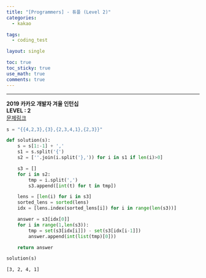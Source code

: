 ```yaml
---
title: "[Programmers] - 튜플 (Level 2)"
categories:
  - kakao

tags:
  - coding_test

layout: single

toc: true
toc_sticky: true
use_math: true
comments: true
---
```


---
**2019 카카오 개발자 겨울 인턴십**  
**LEVEL : 2**   
[문제링크](https://programmers.co.kr/learn/courses/30/lessons/64065)  


```python
s = "{{4,2,3},{3},{2,3,4,1},{2,3}}"
```


```python
def solution(s):
    s = s[1:-1] + ','
    s1 = s.split('{')
    s2 = [''.join(i.split('},')) for i in s1 if len(i)>0]

    s3 = []
    for i in s2:
        tmp = i.split(',')
        s3.append([int(t) for t in tmp])

    lens = [len(i) for i in s3]
    sorted_lens = sorted(lens)
    idx = [lens.index(sorted_lens[i]) for i in range(len(s3))]

    answer = s3[idx[0]]
    for i in range(1,len(s3)):
        tmp = set(s3[idx[i]]) - set(s3[idx[i-1]])
        answer.append(int(list(tmp)[0]))

    return answer
```


```python
solution(s)
```
    [3, 2, 4, 1]

